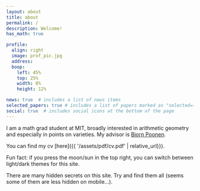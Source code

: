 ```yaml
---
layout: about
title: about
permalink: /
description: Welcome!
has_math: true

profile:
  align: right
  image: prof_pic.jpg
  address: 
  boop:
    left: 45%
    top: 25%
    width: 8%
    height: 12%

news: true  # includes a list of news items
selected_papers: true # includes a list of papers marked as "selected={true}"
social: true  # includes social icons at the bottom of the page
---
```

I am a math grad student at MIT, broadly interested in arithmetic geometry and especially in points on varieties. My advisor is [Bjorn Poonen](https://math.mit.edu/~poonen/). 

You can find my cv [here]({{ '/assets/pdf/cv.pdf' | relative_url}}).

Fun fact: if you press the moon/sun in the top right, you can switch between light/dark themes for this site.
<div style="color:var(--global-bg-color);">
    There are many hidden secrets on this site. Try and find them all (seems some of them are less hidden on mobile...).
</div>
